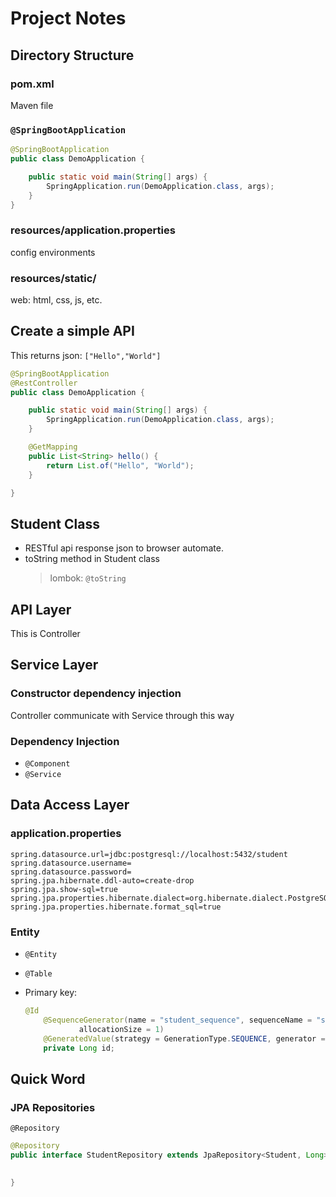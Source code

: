 # Project Notes

## Directory Structure

### pom.xml

Maven file

### `@SpringBootApplication`

```java
@SpringBootApplication
public class DemoApplication {

    public static void main(String[] args) {
        SpringApplication.run(DemoApplication.class, args);
    }
}
```

### resources/application.properties

config environments

### resources/static/

web: html, css, js, etc.

## Create a simple API

This returns json: `["Hello","World"]`

```java
@SpringBootApplication
@RestController
public class DemoApplication {

    public static void main(String[] args) {
        SpringApplication.run(DemoApplication.class, args);
    }

    @GetMapping
    public List<String> hello() {
        return List.of("Hello", "World");
    }

}
```

## Student Class

- RESTful api response json to browser automate.
- toString method in Student class
    > lombok: `@toString`

## API Layer

This is Controller

## Service Layer

### Constructor dependency injection

Controller communicate with Service through this way

### Dependency Injection

- `@Component`
- `@Service`

## Data Access Layer

### application.properties

```properties
spring.datasource.url=jdbc:postgresql://localhost:5432/student
spring.datasource.username=
spring.datasource.password=
spring.jpa.hibernate.ddl-auto=create-drop
spring.jpa.show-sql=true
spring.jpa.properties.hibernate.dialect=org.hibernate.dialect.PostgreSQLDialect
spring.jpa.properties.hibernate.format_sql=true
```

### Entity

- `@Entity`
- `@Table`
- Primary key:

    ```java
    @Id
        @SequenceGenerator(name = "student_sequence", sequenceName = "student_sequence",
                allocationSize = 1)
        @GeneratedValue(strategy = GenerationType.SEQUENCE, generator = "student_sequence")
        private Long id;
    ```

## Quick Word

### JPA Repositories

`@Repository`

```java
@Repository
public interface StudentRepository extends JpaRepository<Student, Long> {

    
}
```
